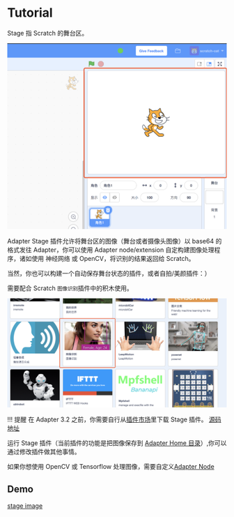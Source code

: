 # Tutorial

Stage 指 Scratch 的舞台区。

![](/img/307a089f4fc36348702fe4d98958ce30.png)

Adapter Stage 插件允许将舞台区的图像（舞台或者摄像头图像）以 base64 的格式发往 Adapter，你可以使用 Adapter node/extension 自定构建图像处理程序，诸如使用 神经网络 或 OpenCV，将识别的结果返回给 Scratch。

当然，你也可以构建一个自动保存舞台状态的插件，或者自拍/美颜插件：）

需要配合 Scratch `图像识别`插件中的积木使用。

![](/img/999e46633d51f05d58c863c698fcb109.png)

!!! 提醒
    在 Adapter 3.2 之前，你需要自行从[插件市场](/extension_guide/extension_market/s)里下载 Stage 插件。 [源码地址](https://github.com/CodeLabClub/codelab_adapter_extensions/blob/master/extensions_v3/extension_stage.py)

运行 Stage 插件（当前插件的功能是把图像保存到 [Adapter Home 目录](https://adapter.codelab.club/user_guide/FAQ/#adapter)）,你可以通过修改插件做其他事情。

如果你想使用 OpenCV 或 Tensorflow 处理图像，需要自定义[Adapter Node](/dev_guide/Adapter-Node/)

## Demo
[stage image](https://scratch3v3.codelab.club?sb3url=https://adapter.codelab.club/sb3/stage_image.sb3)
